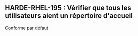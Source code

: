 ## HARDE-RHEL-195 : Vérifier que tous les utilisateurs aient un répertoire d'accueil

Conforme par défaut

